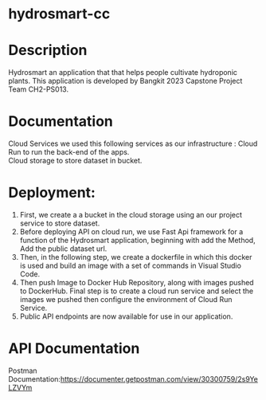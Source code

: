 # hydrosmart-cc
# Description
Hydrosmart an application that that helps people cultivate hydroponic plants. This application is developed by Bangkit 2023 Capstone Project Team CH2-PS013.

# Documentation  

Cloud Services we used this following services as our infrastructure :
Cloud Run to run the back-end of the apps.  
Cloud storage to store dataset in bucket.

# Deployment:

1. First, we create a a bucket in the cloud storage using an our project service to store dataset.
2. Before deploying API on cloud run, we use Fast Api framework for a function of the Hydrosmart application, beginning with add the Method, Add the public dataset url.
3. Then, in the following step, we create a dockerfile in which this docker is used and build an image with a set of commands in Visual Studio Code.
4. Then push Image to Docker Hub Repository, along with images pushed to DockerHub. Final step is to create a cloud run service and select the images we pushed then configure the environment of Cloud Run Service.
5. Public API endpoints are now available for use in our application.

# API Documentation
Postman Documentation:https://documenter.getpostman.com/view/30300759/2s9YeLZVYm
